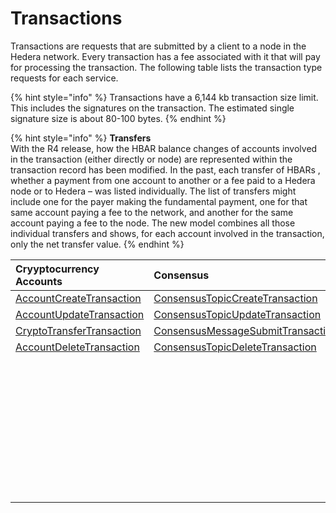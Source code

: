 # Transactions

Transactions are requests that are submitted by a client to a node in the Hedera network. Every transaction has a fee associated with it that will pay for processing the transaction. The following table lists the transaction type requests for each service.

{% hint style="info" %}
Transactions have a 6,144 kb transaction size limit. This includes the signatures on the transaction. The estimated single signature size is about 80-100 bytes.
{% endhint %}

{% hint style="info" %}
**Transfers**  
With the R4 release, how the HBAR balance changes of accounts involved in the transaction \(either directly or node\) are represented within the transaction record has been modified. In the past, each transfer of HBARs , whether a payment from one account to another or a fee paid to a Hedera node or to Hedera – was listed individually. The list of transfers might include one for the payer making the fundamental payment, one for that same account paying a fee to the network, and another for the same account paying a fee to the node. The new model combines all those individual transfers and shows, for each account involved in the transaction, only the net transfer value.
{% endhint %}

| Cryyptocurrency Accounts | Consensus | Tokens | File Service | Smart Contracts |
| :--- | :--- | :--- | :--- | :--- |
| [AccountCreateTransaction](../cryptocurrency/create-an-account.md) | [ConsensusTopicCreateTransaction](../consensus/create-a-topic.md) | [TokenCreateTransaction](../tokens/define-a-token.md) | [FileCreateTransaction](../file-storage/create-a-file.md) | [ContractCreateTransaction](../smart-contracts/create-a-smart-contract.md) |
| [AccountUpdateTransaction](../cryptocurrency/update-an-account.md) | [ConsensusTopicUpdateTransaction](../consensus/update-a-topic.md) | [TokenUpdateTransaction](../tokens/update-a-token.md) | [FileAppendTransaction](../file-storage/append-to-a-file.md) | [ContractUpdateTransaction](../smart-contracts/update-a-smart-contract.md) |
| [CryptoTransferTransaction](../cryptocurrency/transfer-cryptocurrency.md) | [ConsensusMessageSubmitTransaction](../consensus/submit-a-message.md) | [TokenTransferTransaction](../tokens/transfer-tokens.md) | [FileUpdateTransaction](../file-storage/update-a-file.md) | [ContractDeleteTransaction](../smart-contracts/delete-a-smart-contract.md) |
| [AccountDeleteTransaction](../cryptocurrency/delete-an-account.md) | [ConsensusTopicDeleteTransaction](../consensus/delete-a-topic.md) | [TokenDeleteTransaction](../tokens/delete-a-token.md) | [FileDeleteTransaction](../file-storage/delete-a-file.md) |  |
|  |  | [TokenAssociateTransaction](../tokens/associate-tokens-to-an-account.md) |  |  |
|  |  | [TokenDissociateTransaction](../tokens/dissociate-tokens-from-an-account.md) |  |  |
|  |  | [TokenMintTransaction](../tokens/mint-a-token.md) |  |  |
|  |  | [TokenBurnTransaction](../tokens/burn-a-token.md) |  |  |
|  |  | [TokenFreezeTransaction](../tokens/freeze-an-account.md) |  |  |
|  |  | [TokenUnfreezeTransaction](../tokens/unfreeze-an-account.md) |  |  |
|  |  | [TokenGrantKycTransaction](../tokens/enable-kyc-account-flag-1.md) |  |  |
|  |  | [TokenRevokeKycTransaction](../tokens/disable-kyc-account-flag.md) |  |  |
|  |  | [TokenWipeTransaction](../tokens/wipe-a-token.md) |  |  |





